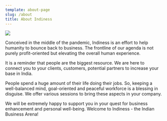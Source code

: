 ```yaml
---
template: about-page
slug: /about
title: About Indiness
---
```


![](/assets/main-logo.jpg)

Conceived in the middle of the pandemic, Indiness is an effort to help humanity to bounce back to business. The frontline of our agenda is not purely profit-oriented but elevating the overall human experience.

It is a reminder that people are the biggest resource. We are here to connect you to your clients, customers, potential partners to increase your base in India.

People spend a huge amount of their life doing their jobs. So, keeping a well-balanced mind, goal-oriented and peaceful workforce is a blessing in disguise. We offer various sessions to bring these aspects in your company.

We will be extremely happy to support you in your quest for business enhancement and personal well-being. Welcome to Indiness - the Indian Business Arena!
